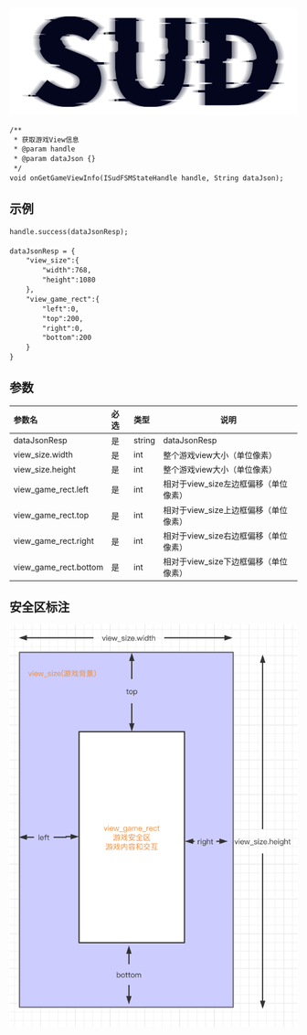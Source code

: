 #

![SUD](../../../Resource/logo.png)


```txt
/**
 * 获取游戏View信息
 * @param handle
 * @param dataJson {}
 */
void onGetGameViewInfo(ISudFSMStateHandle handle, String dataJson);
```

## 示例

```txt
handle.success(dataJsonResp);

dataJsonResp = {
    "view_size":{
        "width":768,
        "height":1080
    },
    "view_game_rect":{
        "left":0,
        "top":200,
        "right":0,
        "bottom":200
    }
}
```

## 参数

|参数名|必选|类型|说明|
|:----    |:---|:----- |-----   |
|dataJsonResp |是  |string |dataJsonResp   |
|view_size.width  |是  |int | 整个游戏view大小（单位像素）   |
|view_size.height |是  |int |整个游戏view大小（单位像素）  |
|view_game_rect.left |是  |int |相对于view_size左边框偏移（单位像素）   |
|view_game_rect.top |是  |int |相对于view_size上边框偏移（单位像素）   |
|view_game_rect.right |是  |int |相对于view_size右边框偏移（单位像素）   |
|view_game_rect.bottom |是  |int |相对于view_size下边框偏移（单位像素）   |

## 安全区标注
![GameCfg](../../../Resource/Client/gameview.png)
